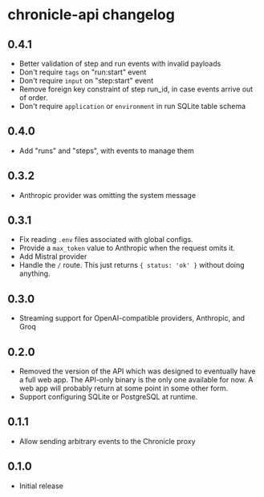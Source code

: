 # chronicle-api changelog

## 0.4.1

- Better validation of step and run events with invalid payloads
- Don't require `tags` on "run:start" event
- Don't require `input` on "step:start" event
- Remove foreign key constraint of step run_id, in case events arrive out of order.
- Don't require `application` or `environment` in run SQLite table schema

## 0.4.0

- Add "runs" and "steps", with events to manage them

## 0.3.2

- Anthropic provider was omitting the system message

## 0.3.1

- Fix reading `.env` files associated with global configs.
- Provide a `max_token` value to Anthropic when the request omits it.
- Add Mistral provider
- Handle the `/` route. This just returns `{ status: 'ok' }` without doing anything.

## 0.3.0

- Streaming support for OpenAI-compatible providers, Anthropic, and Groq

## 0.2.0

- Removed the version of the API which was designed to eventually have a full web app. The API-only binary is the only one available for now. A web app will probably return at some point in some other form.
- Support configuring SQLite or PostgreSQL at runtime.

## 0.1.1

- Allow sending arbitrary events to the Chronicle proxy

## 0.1.0

- Initial release
